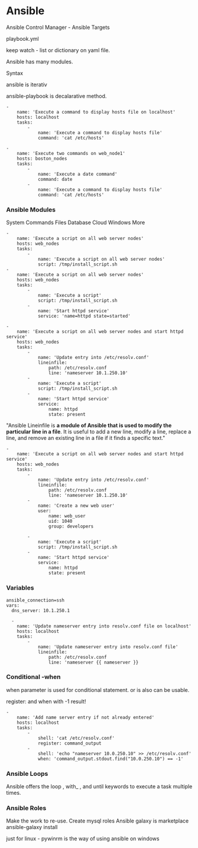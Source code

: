 # Ansible

Ansible Control Manager - Ansible Targets

playbook.yml

keep watch - list or dictionary on yaml file.

Ansible has many modules.

Syntax

ansible is iterativ

ansible-playbook is decalarative method.

```
-
    name: 'Execute a command to display hosts file on localhost'
    hosts: localhost
    tasks:
        -
            name: 'Execute a command to display hosts file'
            command: 'cat /etc/hosts'

-
    name: 'Execute two commands on web_node1'
    hosts: boston_nodes
    tasks:
        -
            name: 'Execute a date command'
            command: date
        -
            name: 'Execute a command to display hosts file'
            command: 'cat /etc/hosts'
```
### Ansible Modules

System
Commands
Files
Database
Cloud
Windows
More

```
-
    name: 'Execute a script on all web server nodes'
    hosts: web_nodes
    tasks:
        -
            name: 'Execute a script on all web server nodes'
            script: /tmp/install_script.sh
-
    name: 'Execute a script on all web server nodes'
    hosts: web_nodes
    tasks:
        -
            name: 'Execute a script'
            script: /tmp/install_script.sh
        -
            name: 'Start httpd service'
            service: 'name=httpd state=started'
```


```
-
    name: 'Execute a script on all web server nodes and start httpd service'
    hosts: web_nodes
    tasks:
        -
            name: 'Update entry into /etc/resolv.conf'
            lineinfile:
                path: /etc/resolv.conf
                line: 'nameserver 10.1.250.10'
        -
            name: 'Execute a script'
            script: /tmp/install_script.sh
        -
            name: 'Start httpd service'
            service:
                name: httpd
                state: present
```


"Ansible Lineinfile is **a module of Ansible that is used to modify the particular line in a file**. It is useful to add a new line, modify a line, replace a line, and remove an existing line in a file if it finds a specific text."


```
-
    name: 'Execute a script on all web server nodes and start httpd service'
    hosts: web_nodes
    tasks:
        -
            name: 'Update entry into /etc/resolv.conf'
            lineinfile:
                path: /etc/resolv.conf
                line: 'nameserver 10.1.250.10'
        -
            name: 'Create a new web user'
            user:
                name: web_user
                uid: 1040
                group: developers    

        -
            name: 'Execute a script'
            script: /tmp/install_script.sh
        -
            name: 'Start httpd service'
            service:
                name: httpd
                state: present
```
### Variables

```
ansible_connection=ssh
vars:
  dns_server: 10.1.250.1
```

```
  -
    name: 'Update nameserver entry into resolv.conf file on localhost'
    hosts: localhost
    tasks:
        -
            name: 'Update nameserver entry into resolv.conf file'
            lineinfile:
                path: /etc/resolv.conf
                line: 'nameserver {{ nameserver }}

```

### Conditional -when
when parameter is used for conditional statement.
or is also can be usable.


register: and when with -1 result!
```
-
    name: 'Add name server entry if not already entered'
    hosts: localhost
    tasks:
        -
            shell: 'cat /etc/resolv.conf'
            register: command_output
        -
            shell: 'echo "nameserver 10.0.250.10" >> /etc/resolv.conf'
            when: 'command_output.stdout.find("10.0.250.10") == -1'
```


### Ansible Loops

Ansible offers the loop , with_<lookup> , and until keywords to execute a task multiple times.

### Ansible Roles

Make the work to re-use. Create mysql roles 
Ansible galaxy is marketplace
ansible-galaxy install <nameplaybook>

just for linux - pywinrm is the way of using ansible on windows